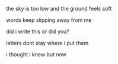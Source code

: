 the sky is too low and the ground feels soft

words keep slipping away from me

did i write this or did you?

letters dont stay where i put them

i thought i knew but now
